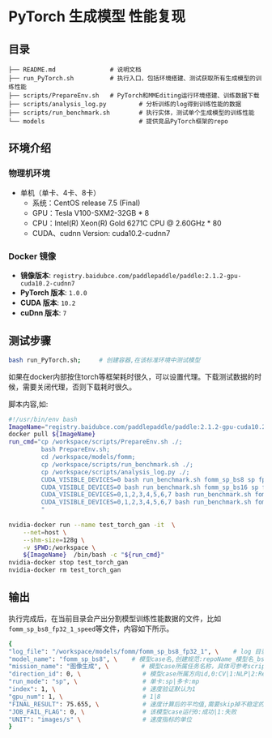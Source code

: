 # PyTorch 生成模型 性能复现
## 目录 

```
├── README.md               # 说明文档 
├── run_PyTorch.sh          # 执行入口，包括环境搭建、测试获取所有生成模型的训练性能 
├── scripts/PrepareEnv.sh   # PyTorch和MMEditing运行环境搭建、训练数据下载
├── scripts/analysis_log.py         # 分析训练的log得到训练性能的数据
├── scripts/run_benchmark.sh        # 执行实体，测试单个生成模型的训练性能
└── models                          # 提供竞品PyTorch框架的repo
```

## 环境介绍
### 物理机环境
- 单机（单卡、4卡、8卡）
  - 系统：CentOS release 7.5 (Final)
  - GPU：Tesla V100-SXM2-32GB * 8
  - CPU：Intel(R) Xeon(R) Gold 6271C CPU @ 2.60GHz * 80
  - CUDA、cudnn Version: cuda10.2-cudnn7

### Docker 镜像

- **镜像版本**: `registry.baidubce.com/paddlepaddle/paddle:2.1.2-gpu-cuda10.2-cudnn7`
- **PyTorch 版本**: `1.0.0` 
- **CUDA 版本**: `10.2`
- **cuDnn 版本**: `7`

## 测试步骤

```bash
bash run_PyTorch.sh;     # 创建容器,在该标准环境中测试模型   
```

如果在docker内部按住torch等框架耗时很久，可以设置代理。下载测试数据的时候，需要关闭代理，否则下载耗时很久。

脚本内容,如:

```bash
#!/usr/bin/env bash
ImageName="registry.baidubce.com/paddlepaddle/paddle:2.1.2-gpu-cuda10.2-cudnn7";
docker pull ${ImageName}
run_cmd="cp /workspace/scripts/PrepareEnv.sh ./;
         bash PrepareEnv.sh;
         cd /workspace/models/fomm;
         cp /workspace/scripts/run_benchmark.sh ./;
         cp /workspace/scripts/analysis_log.py ./;
         CUDA_VISIBLE_DEVICES=0 bash run_benchmark.sh fomm_sp_bs8 sp fp32 8 300 4;
         CUDA_VISIBLE_DEVICES=0 bash run_benchmark.sh fomm_sp_bs16 sp fp32 16 300 4;
         CUDA_VISIBLE_DEVICES=0,1,2,3,4,5,6,7 bash run_benchmark.sh fomm_mp_bs32 mp fp32 8 300 4;
         CUDA_VISIBLE_DEVICES=0,1,2,3,4,5,6,7 bash run_benchmark.sh fomm_mp_bs64 mp fp32 16 300 4;
         "
         
nvidia-docker run --name test_torch_gan -it  \
    --net=host \
    --shm-size=128g \
    -v $PWD:/workspace \
    ${ImageName}  /bin/bash -c "${run_cmd}"
nvidia-docker stop test_torch_gan
nvidia-docker rm test_torch_gan
```

## 输出

执行完成后，在当前目录会产出分割模型训练性能数据的文件，比如`fomm_sp_bs8_fp32_1_speed`等文件，内容如下所示。

```bash
{
"log_file": "/workspace/models/fomm/fomm_sp_bs8_fp32_1", \    # log 目录,创建规范见PrepareEnv.sh 
"model_name": "fomm_sp_bs8", \    # 模型case名,创建规范:repoName_模型名_bs${bs_item}_${fp_item} 
"mission_name": "图像生成", \         # 模型case所属任务名称，具体可参考scripts/config.ini      
"direction_id": 0, \                 # 模型case所属方向id,0:CV|1:NLP|2:Rec 具体可参考benchmark/scripts/config.ini    
"run_mode": "sp", \                  # 单卡:sp|多卡:mp
"index": 1, \                        # 速度验证默认为1
"gpu_num": 1, \                      # 1|8
"FINAL_RESULT": 75.655, \            # 速度计算后的平均值,需要skip掉不稳定的前几步值
"JOB_FAIL_FLAG": 0, \                # 该模型case运行0:成功|1:失败
"UNIT": "images/s" \                 # 速度指标的单位 
}
```

